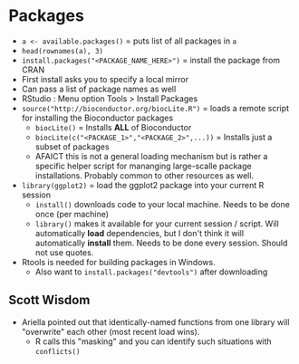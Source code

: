 # Packages #
* ``a <- available.packages()`` = puts list of all packages in ``a``
* ``head(rownames(a), 3)``
* ``install.packages("<PACKAGE_NAME_HERE>")`` = install the package from CRAN
 * First install asks you to specify a local mirror
 * Can pass a list of package names as well
 * RStudio : Menu option Tools > Install Packages
* ``source("http://bioconductor.org/biocLite.R")`` = loads a remote script for installing the Bioconductor packages
  * ``biocLite()`` = Installs **ALL** of Bioconductor
  * ``biocLite(c("<PACKAGE_1>","<PACKAGE_2>",...))`` = Installs just a subset of packages
  * AFAICT this is not a general loading mechanism but is rather a specific helper script for mananging large-scalle package installations. Probably common to other resources as well.
* ``library(ggplot2)`` = load the ggplot2 package into your current R session
  * ``install()`` downloads code to your local machine. Needs to be done once (per machine)
  * ``library()`` makes it available for your current session / script. Will automatically **load** dependencies, but I don't think it will automatically **install** them. Needs to be done every session. Should not use quotes.
* Rtools is needed for building packages in Windows.
  * Also want to ``install.packages("devtools")`` after downloading


## Scott Wisdom ##
* Ariella pointed out that identically-named functions from one library will "overwrite" each other (most recent load wins).
  * R calls this "masking" and you can identify such situations with ``conflicts()``
  
